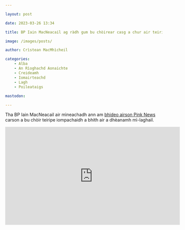 ```yaml
---

layout: post

date: 2023-03-26 13:34

title: BP Iain MacNeacail ag ràdh gum bu chòirear casg a chur air teiripe iompachaidh

image: /images/posts/

author: Crìstean MacMhìcheil

categories:
    - Alba
    - An Rìoghachd Aonaichte
    - Creideamh
    - Iomairteachd
    - Lagh
    - Poileataigs
 
mastodon:

---
```


Tha BP Iain MacNeacail air mìneachadh ann am [bhideo airson Pink News](https://www.thepinknews.com/2023/03/22/snp-john-nicolson-conversion-therapy/) carson a bu chòir teiripe iompachaidh a bhith air a dhèanamh mì-laghail.

<div class="youtube-wrapper">
    <iframe width="560" height="315" src="https://www.youtube-nocookie.com/embed/ilfR96ya43E" title="YouTube video player" frameborder="0" allow="accelerometer; autoplay; clipboard-write; encrypted-media; gyroscope; picture-in-picture; web-share" allowfullscreen></iframe>
</div>